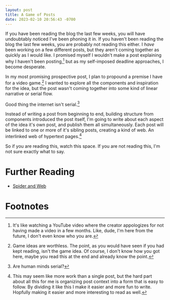 ```yaml
---
layout: post
title: A Game of Posts
date: 2023-02-10 20:56:43 -0700
---
```


If you have been reading the blog the last few weeks, you will have undoubtably noticed I've been phoning it in. If you haven't been reading the blog the last few weeks, you are probably not reading this either. I *have* been working on a few different posts, but they aren't coming together as quickly as I would like. I promised myself I wouldn't make a post explaining why I haven't been posting,[^1] but as my self-imposed deadline approaches, I become desperate.

In my most promising prospective post, I plan to propound a premise I have for a video game.[^2] I wanted to explore all the components and inspiration for the idea, but the post wasn't coming together into some kind of linear narrative or serial flow.

Good thing the internet isn't serial.[^3]

Instead of writing a post from beginning to end, building structure from components introduced the post itself, I'm going to write about each aspect of the idea it's own post, and publish them all simultaneously. Each post will be linked to one or more of it's sibling posts, creating a kind of web. An interlinked web of hypertext pages.[^4]

So if you are reading this, watch this space. If you are not reading this, I'm not sure exactly what to say.
# Further Reading
 - [Spider and Web](https://eblong.com/zarf/zweb/tangle/)

# Footnotes

[^1]: It's like watching a YouTube video where the creator appologizes for not having made a video in a few months. Like, dude, I'm here from the future, I don't even know who you are.

[^2]: Game ideas are worthless. The point, as you would have seen if you had kept reading, isn't the game idea. Of course, I don't know how you got here, maybe you read this at the end and already know the point.

[^3]: Are human minds serial?

[^4]: This may seem like more work than a single post, but the hard part about all this for me is organizing post context into a form that is easy to follow. By dividing it like this I make it easier and more fun to write. Hopfully making it easier and more interesting to read as well.